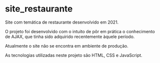 # site_restaurante
Site com temática de restaurante desenvolvido em 2021.

O projeto foi desenvolvido com o intuito de pôr em prática o conhecimento de AJAX, que tinha sido adquirido recentemente àquele período.

Atualmente o site não se encontra em ambiente de produção.

As tecnologias utilizadas neste projeto são HTML, CSS e JavaScript.
